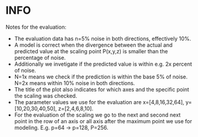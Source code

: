 # INFO

Notes for the evaluation:

- The evaluation data has n=5% noise in both directions, effectively 10%.
- A model is correct when the divergence between the actual and predicted value at the scaling point P(x,y,z) is smaller than the percentage of noise.
- Additionally we invetigate if the predicted value is within e.g. 2x percent of noise.
- N=1x means we check if the prediction is within the base 5% of noise. N=2x means within 10% noise in both directions.
- The title of the plot also indicates for which axes and the specific point the scaling was checked.
- The parameter values we use for the evaluation are x=[4,8,16,32,64], y=[10,20,30,40,50], z=[2,4,6,8,10].
- For the evaluation of the scaling we go to the next and second next point in the row of an axis or all axis after the maximum point we use for modeling. E.g. p=64 -> p=128, P=256.
